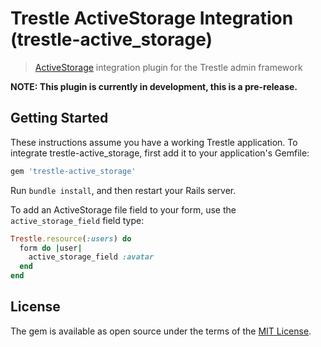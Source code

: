 # Trestle ActiveStorage Integration (trestle-active_storage)

> [ActiveStorage](https://github.com/rails/rails/tree/master/activestorage) integration plugin for the Trestle admin framework

__NOTE: This plugin is currently in development, this is a pre-release.__

## Getting Started

These instructions assume you have a working Trestle application. To integrate trestle-active_storage, first add it to your application's Gemfile:

```ruby
gem 'trestle-active_storage'
```

Run `bundle install`, and then restart your Rails server.

To add an ActiveStorage file field to your form, use the `active_storage_field` field type:

```ruby
Trestle.resource(:users) do
  form do |user|
    active_storage_field :avatar
  end
end
```

## License
The gem is available as open source under the terms of the [MIT License](http://opensource.org/licenses/MIT).
